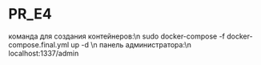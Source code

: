 # PR_E4
команда для создания контейнеров:\n
sudo docker-compose -f  docker-compose.final.yml up -d
\n панель администратора:\n
localhost:1337/admin
